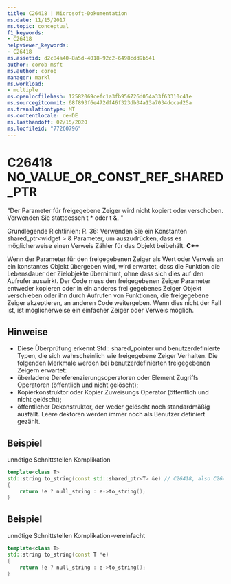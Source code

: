 ```yaml
---
title: C26418 | Microsoft-Dokumentation
ms.date: 11/15/2017
ms.topic: conceptual
f1_keywords:
- C26418
helpviewer_keywords:
- C26418
ms.assetid: d2c84a40-8a5d-4018-92c2-6498cdd9b541
author: corob-msft
ms.author: corob
manager: markl
ms.workload:
- multiple
ms.openlocfilehash: 12582069cefc1a3fb956726d054a33f63310c41e
ms.sourcegitcommit: 68f893f6e472df46f323db34a13a7034dccad25a
ms.translationtype: MT
ms.contentlocale: de-DE
ms.lasthandoff: 02/15/2020
ms.locfileid: "77260796"
---
```

# <a name="c26418-no_value_or_const_ref_shared_ptr"></a>C26418 NO_VALUE_OR_CONST_REF_SHARED_PTR
"Der Parameter für freigegebene Zeiger wird nicht kopiert oder verschoben. Verwenden Sie stattdessen t * oder t &. "

Grundlegende Richtlinien: R. 36: Verwenden Sie ein Konstanten shared_ptr\<widget > & Parameter, um auszudrücken, dass es möglicherweise einen Verweis Zähler für das Objekt beibehält. **C++**

Wenn der Parameter für den freigegebenen Zeiger als Wert oder Verweis an ein konstantes Objekt übergeben wird, wird erwartet, dass die Funktion die Lebensdauer der Zielobjekte übernimmt, ohne dass sich dies auf den Aufrufer auswirkt. Der Code muss den freigegebenen Zeiger Parameter entweder kopieren oder in ein anderes frei gegebenes Zeiger Objekt verschieben oder ihn durch Aufrufen von Funktionen, die freigegebene Zeiger akzeptieren, an anderen Code weitergeben. Wenn dies nicht der Fall ist, ist möglicherweise ein einfacher Zeiger oder Verweis möglich.

## <a name="remarks"></a>Hinweise
- Diese Überprüfung erkennt Std:: shared_pointer und benutzerdefinierte Typen, die sich wahrscheinlich wie freigegebene Zeiger Verhalten. Die folgenden Merkmale werden bei benutzerdefinierten freigegebenen Zeigern erwartet:
- überladene Dereferenzierungsoperatoren oder Element Zugriffs Operatoren (öffentlich und nicht gelöscht);
- Kopierkonstruktor oder Kopier Zuweisungs Operator (öffentlich und nicht gelöscht);
- öffentlicher Dekonstruktor, der weder gelöscht noch standardmäßig ausfällt. Leere dektoren werden immer noch als Benutzer definiert gezählt.

## <a name="example"></a>Beispiel
unnötige Schnittstellen Komplikation

```cpp
template<class T>
std::string to_string(const std::shared_ptr<T> &e) // C26418, also C26415 SMART_PTR_NOT_NEEDED
{
    return !e ? null_string : e->to_string();
}
```

## <a name="example"></a>Beispiel
unnötige Schnittstellen Komplikation-vereinfacht

```cpp
template<class T>
std::string to_string(const T *e)
{
    return !e ? null_string : e->to_string();
}
```
